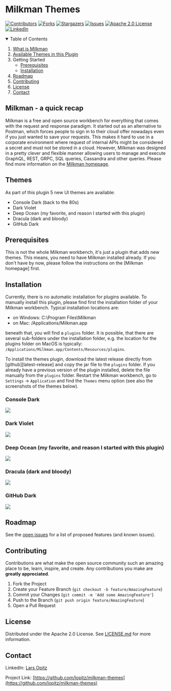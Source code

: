 # Milkman Themes

<!-- this README is based on the wonderful work by Othneil Drew at https://github.com/othneildrew/Best-README-Template -->

[![Contributors][contributors-shield]][contributors-url]
[![Forks][forks-shield]][forks-url]
[![Stargazers][stars-shield]][stars-url]
[![Issues][issues-shield]][issues-url]
[![Apache 2.0 License][license-shield]][license-url]
[![LinkedIn][linkedin-shield]][linkedin-url]

<!-- TABLE OF CONTENTS -->
<details open="open">
  <summary>Table of Contents</summary>
  <ol>
    <li>
      <a href="#milkman">What is Milkman</a>
    </li>
    <li>
        <a href="#themes">Available Themes in this Plugin</a>
    </li>
    <li>
      Getting Started
      <ul>
        <li><a href="#prerequisites">Prerequisites</a></li>
        <li><a href="#installation">Installation</a></li>
      </ul>
    </li>
    <li><a href="#roadmap">Roadmap</a></li>
    <li><a href="#contributing">Contributing</a></li>
    <li><a href="#license">License</a></li>
    <li><a href="#contact">Contact</a></li>
  </ol>
</details>

## Milkman - a quick recap

<a name="milkman"></a>

Milkman is a free and open source workbench for everything that comes with the request and response paradigm. It started
out as an alternative to Postman, which forces people to
sign in to their cloud offer nowadays even if you just wanted to save your requests. This makes it hard to use in a
corporate environment where request of
internal APIs might be considered a secret and must not be stored in a cloud.
However, Milkman was designed in a pretty clever and flexible manner allowing users to manage and execute GraphQL, REST,
GRPC, SQL queries, Cassandra and other queries.
Please find more information on the [Milkman homepage][milkman-homepage].

## Themes

As part of this plugin 5 new UI themes are available:

- Console Dark (back to the 80s)
- Dark Violet
- Deep Ocean (my favorite, and reason I started with this plugin)
- Dracula (dark and bloody)
- GitHub Dark

## Prerequisites

This is not the whole Milkman workbench, it's just a plugin that adds new themes. This means, you need to have Milkman
installed already.
If you don't have by now, please follow the instructions on the [Milkman homepage] first.

## Installation

Currently, there is no automatic installation for plugins available. To manually install this plugin, please find first
the installation
folder of your Milkman workbench. Typical installation locations are:

- on Windows: C:\Program Files\Milkman
- on Mac: /Applications/Milkman.app

beneath that, you will find a `plugins` folder. It is possible, that there are several sub-folders under the
installation folder, e.g. the
location for the plugins folder on MacOS is typically: `/Applications/Milkman.app/Contents/Resources/plugins`.

To install the themes plugin, download the latest release directly from [github][latest-release] and copy the jar file
to the `plugins` folder.
If you already have a previous version of the plugin installed, delete the file manually from the `plugins` folder.
Restart the Milkman workbench, go to `Settings` -> `Application` and find the `Themes` menu option (see also the
screenshots of the themes below).

### Console Dark

![][console-dark-screenshot]

### Dark Violet

![][dark-violet-screenshot]

### Deep Ocean (my favorite, and reason I started with this plugin)

![][deep-ocean-screenshot]

### Dracula (dark and bloody)

![][dracula-screenshot]

### GitHub Dark

![][github-dark-screenshot]

<!-- ROADMAP -->

## Roadmap

See the [open issues](https://github.com/lopitz/milkman-themes/issues) for a list of proposed features (and known
issues).

<!-- CONTRIBUTING -->

## Contributing

Contributions are what make the open source community such an amazing place to be, learn, inspire, and create. Any
contributions you make are **greatly
appreciated**.

1. Fork the Project
2. Create your Feature Branch (`git checkout -b feature/AmazingFeature`)
3. Commit your Changes (`git commit -m 'Add some AmazingFeature'`)
4. Push to the Branch (`git push origin feature/AmazingFeature`)
5. Open a Pull Request

<!-- LICENSE -->

## License

Distributed under the Apache 2.0 License. See [LICENSE.md](LICENSE) for more information.


<!-- CONTACT -->

## Contact

LinkedIn: [Lars Opitz][linkedin-url]

Project Link: [https://github.com/lopitz/milkman-themes](https://github.com/lopitz/milkman-themes)


<!-- MARKDOWN LINKS & IMAGES -->
<!-- https://www.markdownguide.org/basic-syntax/#reference-style-links -->

[contributors-shield]: https://img.shields.io/github/contributors/lopitz/milkman-themes.svg?style=flat-square

[contributors-url]: https://github.com/lopitz/milkman-themes/graphs/contributors

[forks-shield]: https://img.shields.io/github/forks/lopitz/milkman-themes.svg?style=flat-square

[forks-url]: https://github.com/lopitz/milkman-themes/network/members

[stars-shield]: https://img.shields.io/github/stars/lopitz/milkman-themes.svg?style=flat-square

[stars-url]: https://github.com/lopitz/milkman-themes/stargazers

[issues-shield]: https://img.shields.io/github/issues/lopitz/milkman-themes.svg?style=flat-square

[issues-url]: https://github.com/lopitz/milkman-themes/issues

[license-shield]: https://img.shields.io/github/license/lopitz/milkman-themes.svg?style=flat-square

[license-url]: https://github.com/lopitz/milkman-themes/blob/master/LICENSE.txt

[linkedin-shield]: https://img.shields.io/badge/-LinkedIn-black.svg?style=flat-square&logo=linkedin&colorB=555

[linkedin-url]: https://www.linkedin.com/in/larsopitz/

[milkman-homepage]: https://github.com/warmuuh/milkman

[console-dark-screenshot]: /src/img/screenshots/console-dark.png

[dark-violet-screenshot]: /src/img/screenshots/dark-violet.png

[deep-ocean-screenshot]: /src/img/screenshots/deep-ocean.png

[dracula-screenshot]: /src/img/screenshots/dracula.png

[github-dark-screenshot]: /src/img/screenshots/github-dark.png
